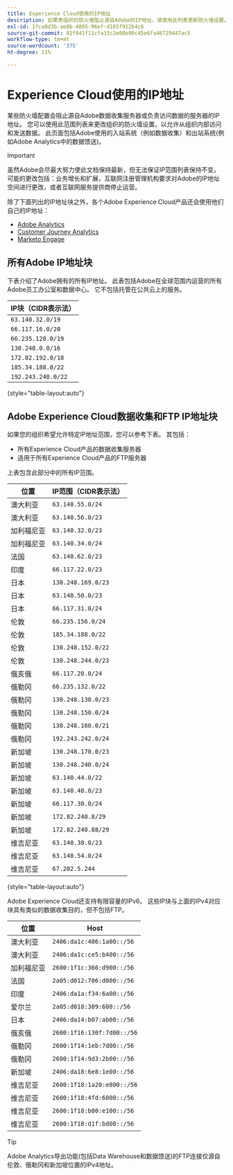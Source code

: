 ```yaml
---
title: Experience Cloud使用的IP地址
description: 如果贵组织的防火墙阻止源自Adobe的IP地址，请使用此列表更新防火墙设置。
exl-id: 1fca8d3b-ae8b-4095-96ef-d165f912b4c6
source-git-commit: 92f041f11cfa33c2e08e90c45e6fa46729447ac5
workflow-type: tm+mt
source-wordcount: '375'
ht-degree: 11%

---
```


# Experience Cloud使用的IP地址

某些防火墙配置会阻止源自Adobe数据收集服务器或负责访问数据的服务器的IP地址。 您可以使用此范围列表来更改组织的防火墙设置，以允许从组织内部访问和发送数据。 此页面包括Adobe使用的入站系统（例如数据收集）和出站系统(例如Adobe Analytics中的数据馈送)。

>[!IMPORTANT]
>
>虽然Adobe会尽最大努力使此文档保持最新，但无法保证IP范围列表保持不变。 可能的更改包括：业务增长和扩展，互联网注册管理机构要求对Adobe的IP地址空间进行更改，或者互联网服务提供商停止运营。

除了下面列出的IP地址块之外，各个Adobe Experience Cloud产品还会使用他们自己的IP地址：

* [Adobe Analytics](https://experienceleague.adobe.com/en/docs/analytics/technotes/ip-addresses)
* [Customer Journey Analytics](https://experienceleague.adobe.com/en/docs/analytics-platform/using/technotes/ip-addresses)
* [Marketo Engage](https://experienceleague.adobe.com/en/docs/marketo/using/getting-started/initial-setup/configure-protocols-for-marketo#step-allowlist-marketo-ips)

## 所有Adobe IP地址块

下表介绍了Adobe拥有的所有IP地址。 此表包括Adobe在全球范围内运营的所有Adobe员工办公室和数据中心。 它不包括托管在公共云上的服务。

| IP块（CIDR表示法） |
| --- |
| `63.140.32.0/19` |
| `66.117.16.0/20` |
| `66.235.128.0/19` |
| `130.248.0.0/16` |
| `172.82.192.0/18` |
| `185.34.188.0/22` |
| `192.243.240.0/22` |

{style="table-layout:auto"}

## Adobe Experience Cloud数据收集和FTP IP地址块

如果您的组织希望允许特定IP地址范围，您可以参考下表。 其包括：

* 所有Experience Cloud产品的数据收集服务器
* 适用于所有Experience Cloud产品的FTP服务器

上表包含此部分中的所有IP范围。

| 位置 | IP范围（CIDR表示法） |
| --- | --- |
| 澳大利亚 | `63.140.55.0/24` |
| 澳大利亚 | `63.140.56.0/23` |
| 加利福尼亚 | `63.140.32.0/23` |
| 加利福尼亚 | `63.140.34.0/24` |
| 法国 | `63.140.62.0/23` |
| 印度 | `66.117.22.0/23` |
| 日本 | `130.248.169.0/23` |
| 日本 | `63.140.50.0/23` |
| 日本 | `66.117.31.0/24` |
| 伦敦 | `66.235.156.0/24` |
| 伦敦 | `185.34.188.0/22` |
| 伦敦 | `130.248.152.0/22` |
| 伦敦 | `130.248.244.0/23` |
| 俄亥俄 | `66.117.20.0/24` |
| 俄勒冈 | `66.235.132.0/22` |
| 俄勒冈 | `130.248.130.0/23` |
| 俄勒冈 | `130.248.150.0/24` |
| 俄勒冈 | `130.248.160.0/21` |
| 俄勒冈 | `192.243.242.0/24` |
| 新加坡 | `130.248.170.0/23` |
| 新加坡 | `130.248.240.0/24` |
| 新加坡 | `63.140.44.0/22` |
| 新加坡 | `63.140.48.0/23` |
| 新加坡 | `66.117.30.0/24` |
| 新加坡 | `172.82.240.8/29` |
| 新加坡 | `172.82.240.88/29` |
| 维吉尼亚 | `63.140.38.0/23` |
| 维吉尼亚 | `63.140.54.0/24` |
| 维吉尼亚 | `67.202.5.244` |

{style="table-layout:auto"}

Adobe Experience Cloud还支持有限容量的IPv6。 这些IP块与上面的IPv4对应块具有类似的数据收集目的，但不包括FTP。

| 位置 | Host |
| --- | --- |
| 澳大利亚 | `2406:da1c:406:1a00::/56` |
| 澳大利亚 | `2406:da1c:ce5:b400::/56` |
| 加利福尼亚 | `2600:1f1c:366:d900::/56` |
| 法国 | `2a05:d012:706:d000::/56` |
| 印度 | `2406:da1a:f34:6a00::/56` |
| 爱尔兰 | `2a05:d018:309:600::/56` |
| 日本 | `2406:da14:b07:ab00::/56` |
| 俄亥俄 | `2600:1f16:130f:7d00::/56` |
| 俄勒冈 | `2600:1f14:1eb:7d00::/56` |
| 俄勒冈 | `2600:1f14:9d3:2b00::/56` |
| 新加坡 | `2406:da18:6e8:1e00::/56` |
| 维吉尼亚 | `2600:1f18:1a20:e800::/56` |
| 维吉尼亚 | `2600:1f18:4fd:6000::/56` |
| 维吉尼亚 | `2600:1f18:b00:e100::/56` |
| 维吉尼亚 | `2600:1f18:d1f:bd00::/56` |

>[!TIP]
>
>Adobe Analytics导出功能(包括Data Warehouse和数据馈送)的FTP连接仅源自伦敦、俄勒冈和新加坡位置的IPv4地址。
